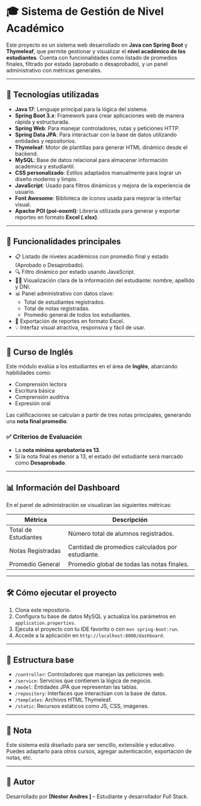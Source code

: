 # 🎓 Sistema de Gestión de Nivel Académico

Este proyecto es un sistema web desarrollado en **Java con Spring Boot** y **Thymeleaf**, que permite gestionar y visualizar el **nivel académico de los estudiantes**. Cuenta con funcionalidades como listado de promedios finales, filtrado por estado (aprobado o desaprobado), y un panel administrativo con métricas generales.

---

## 🧰 Tecnologías utilizadas

- **Java 17**: Lenguaje principal para la lógica del sistema.
- **Spring Boot 3.x**: Framework para crear aplicaciones web de manera rápida y estructurada.
- **Spring Web**: Para manejar controladores, rutas y peticiones HTTP.
- **Spring Data JPA**: Para interactuar con la base de datos utilizando entidades y repositorios.
- **Thymeleaf**: Motor de plantillas para generar HTML dinámico desde el backend.
- **MySQL**: Base de datos relacional para almacenar información académica y estudiantil.
- **CSS personalizado**: Estilos adaptados manualmente para lograr un diseño moderno y limpio.
- **JavaScript**: Usado para filtros dinámicos y mejora de la experiencia de usuario.
- **Font Awesome**: Biblioteca de íconos usada para mejorar la interfaz visual.
- **Apache POI (poi-ooxml)**: Librería utilizada para generar y exportar reportes en formato **Excel (.xlsx)**.

---

## 🎯 Funcionalidades principales

- 📋 Listado de niveles académicos con promedio final y estado (Aprobado o Desaprobado).
- 🔍 Filtro dinámico por estado usando JavaScript.
- 👨‍🎓 Visualización clara de la información del estudiante: nombre, apellido y DNI.
- 📊 Panel administrativo con datos clave:
  - Total de estudiantes registrados.
  - Total de notas registradas.
  - Promedio general de todos los estudiantes.
- 📁 Exportación de reportes en formato Excel.
- 💡 Interfaz visual atractiva, responsiva y fácil de usar.

---

## 📘 Curso de Inglés

Este módulo evalúa a los estudiantes en el área de **Inglés**, abarcando habilidades como:

- Comprensión lectora
- Escritura básica
- Comprensión auditiva
- Expresión oral

Las calificaciones se calculan a partir de tres notas principales, generando una **nota final promedio**.

### ✅ Criterios de Evaluación

- La **nota mínima aprobatoria es 13**.
- Si la nota final es menor a 13, el estado del estudiante será marcado como **Desaprobado**.

---

## 📊 Información del Dashboard

En el panel de administración se visualizan las siguientes métricas:

| Métrica              | Descripción                                        |
|----------------------|----------------------------------------------------|
| Total de Estudiantes | Número total de alumnos registrados.               |
| Notas Registradas    | Cantidad de promedios calculados por estudiante.   |
| Promedio General     | Promedio global de todas las notas finales.        |

---

## 🛠️ Cómo ejecutar el proyecto

1. Clona este repositorio.
2. Configura tu base de datos MySQL y actualiza los parámetros en `application.properties`.
3. Ejecuta el proyecto con tu IDE favorito o con `mvn spring-boot:run`.
4. Accede a la aplicación en `http://localhost:8080/dashboard`.

---

## 📁 Estructura base

- `/controller`: Controladores que manejan las peticiones web.
- `/service`: Servicios que contienen la lógica de negocio.
- `/model`: Entidades JPA que representan las tablas.
- `/repository`: Interfaces que interactúan con la base de datos.
- `/templates`: Archivos HTML Thymeleaf.
- `/static`: Recursos estáticos como JS, CSS, imágenes.

---

## 📌 Nota

Este sistema está diseñado para ser sencillo, extensible y educativo. Puedes adaptarlo para otros cursos, agregar autenticación, exportación de notas, etc.

---

## 🙋 Autor

Desarrollado por **[Nestor Andres ]** – Estudiante y desarrollador Full Stack.

